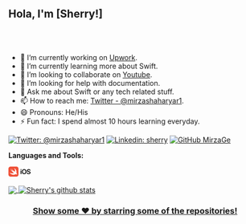 ## Hola, I'm [Sherry!]
<br/>
<br/>

- 🔭 I’m currently working on [Upwork](https://www.upwork.com/freelancers/~01bec36f442a2caadb).
- 🌱 I’m currently learning more about Swift.
- 👯 I’m looking to collaborate on [Youtube](https://www.youtube.com/channel/UCbSoRIo9xPOBWLGnI0hOMFw/videos).
- 🤔 I’m looking for help with documentation.
- 💬 Ask me about Swift or any tech related stuff.
- 📫 How to reach me: [Twitter - @mirzashaharyar1](https://twitter.com/mirzashaharyar1).
- 😄 Pronouns: He/His
- ⚡ Fun fact: I spend almost 10 hours learning everyday.

[![Twitter: @mirzashaharyar1](https://img.shields.io/twitter/follow/mirzashaharyar1?style=social)](https://twitter.com/@mirzashaharyar1)
[![Linkedin: sherry](https://img.shields.io/badge/-sherry-blue?style=flat-square&logo=Linkedin&logoColor=white&link=https://www.linkedin.com/in/mirza-shaharyar-baig-144ab9185/)](https://www.linkedin.com/in/mirza-shaharyar-baig-144ab9185/)
[![GitHub MirzaGe](https://img.shields.io/github/followers/MirzaGe?label=follow&style=social)](https://github.com/MirzaGe)

**Languages and Tools:**  

<code><img height="20" src="https://raw.githubusercontent.com/github/explore/80688e429a7d4ef2fca1e82350fe8e3517d3494d/topics/swift/swift.png"></code>
<code><img height="20" src="https://raw.githubusercontent.com/github/explore/80688e429a7d4ef2fca1e82350fe8e3517d3494d/topics/ios/ios.png"></code>

<a href="https://github.com/MirzaGe">
  <img align="center" src="https://github-readme-stats.vercel.app/api/top-langs/?username=MirzaGe&theme=light&hide_langs_below=1" />
  </a>
<a href="https://github.com/MirzaGe">
 <img align="center"src="https://github-readme-stats.vercel.app/api?username=MirzaGe&show_icons=true&theme=light&line_height=27" alt="Sherry's github stats"/>
  <div align="center">

### Show some ❤️ by starring some of the repositories!

</div>


